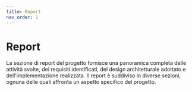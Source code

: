 ```yaml
---
title: Report
nav_order: 1
---
```


# Report

La sezione di report del progetto fornisce una panoramica completa delle attività svolte, dei requisiti identificati, 
del design architetturale adottato e dell'implementazione realizzata.
Il report è suddiviso in diverse sezioni, ognuna delle quali affronta un aspetto specifico del progetto.